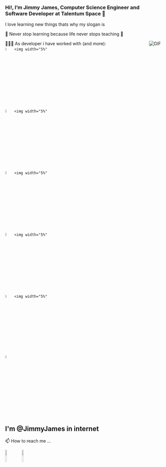 ### Hi!, I’m Jimmy James, Computer Science Engineer and Software Developer at Talentum Space 👋

I love learning new things thats why my slogan is

📖 Never stop learning because life never stops teaching 📖

👩🏻‍💻 As developer i have worked with (and more):
  <img align="right" alt="GIF" src="https://octodex.github.com/images/jetpacktocat.png"  />
 <code>
 <img width="5%" src="https://img.icons8.com/color/48/000000/python--v1.png"></code> <code><img width="5%"
 <img width="5%" src="https://img.icons8.com/fluent/48/000000/mysql-logo.png"></code> <code><img width="5%"
 <img width="5%" src="https://img.icons8.com/color/48/000000/c-plus-plus-logo.png"></code> <code><img width="5%"
 <img width="5%" src="https://img.icons8.com/color/48/000000/c-programming.png"></code> <code><img width="5%"
 <img width="5%" src="https://img.icons8.com/color/48/000000/c-sharp-logo-2.png"></code> <code><img width="5%"
 <img width="5%" src="https://img.icons8.com/color/48/000000/html-5--v1.png"></code> 
 </code>
 
 ## I'm @JimmyJames in internet
 
 📫 How to reach me ...
 
<code><a href="https://www.linkedin.com/in/jimmyjameslm/"><img width="10%" src="https://www.vectorlogo.zone/logos/linkedin/linkedin-ar21.svg"></a></code>
<code><a href="https://www.youtube.com/jimmyjameslm"><img width="10%" src="https://www.vectorlogo.zone/logos/youtube/youtube-ar21.svg"></a></code>

<!---
JimmyJames404/JimmyJames404 is a ✨ special ✨ repository because its `README.md` (this file) appears on your GitHub profile.
You can click the Preview link to take a look at your changes.
--->
